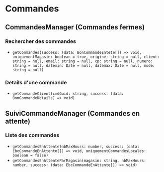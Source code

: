 # Commandes

## CommandesManager (Commandes fermes)

### Rechercher des commandes

- `getCommandes(success: (data: BonCommandeEntete[]) => void, uniquementMagasin: boolean = true, origine: string = null, client: string = null, email: string = null, cp: string = null, numero: string = null, datemin: Date = null, datemax: Date = null, mode: string = null)`

### Details d'une commande

- `getCommandeClient(cmdGuid: string, success: (data: BonCommandeDetails) => void)`


## SuiviCommandeManager (Commandes en attente)

### Liste des commandes

- `getCommandesEnAttente(nbMaxHours: number, success: (data: EbcCommandeEnAttente[]) => void, uniquementCommandesLocales: boolean = false)`
- `getCommandesEnAttenteParMagasin(magasin: string, nbMaxHours: number, success: (data: EbcCommandeEnAttente[]) => void)`
